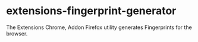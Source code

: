 # extensions-fingerprint-generator
The Extensions Chrome, Addon Firefox utility generates Fingerprints for the browser.
